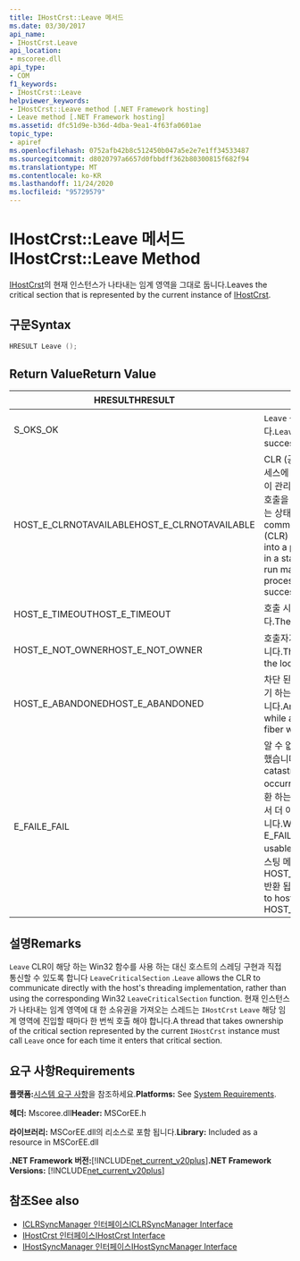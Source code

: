 ```yaml
---
title: IHostCrst::Leave 메서드
ms.date: 03/30/2017
api_name:
- IHostCrst.Leave
api_location:
- mscoree.dll
api_type:
- COM
f1_keywords:
- IHostCrst::Leave
helpviewer_keywords:
- IHostCrst::Leave method [.NET Framework hosting]
- Leave method [.NET Framework hosting]
ms.assetid: dfc51d9e-b36d-4dba-9ea1-4f63fa0601ae
topic_type:
- apiref
ms.openlocfilehash: 0752afb42b8c512450b047a5e2e7e1ff34533487
ms.sourcegitcommit: d8020797a6657d0fbbdff362b80300815f682f94
ms.translationtype: MT
ms.contentlocale: ko-KR
ms.lasthandoff: 11/24/2020
ms.locfileid: "95729579"
---
```

# <a name="ihostcrstleave-method"></a><span data-ttu-id="9bbc0-102">IHostCrst::Leave 메서드</span><span class="sxs-lookup"><span data-stu-id="9bbc0-102">IHostCrst::Leave Method</span></span>

<span data-ttu-id="9bbc0-103">[IHostCrst](ihostcrst-interface.md)의 현재 인스턴스가 나타내는 임계 영역을 그대로 둡니다.</span><span class="sxs-lookup"><span data-stu-id="9bbc0-103">Leaves the critical section that is represented by the current instance of [IHostCrst](ihostcrst-interface.md).</span></span>  
  
## <a name="syntax"></a><span data-ttu-id="9bbc0-104">구문</span><span class="sxs-lookup"><span data-stu-id="9bbc0-104">Syntax</span></span>  
  
```cpp  
HRESULT Leave ();  
```  
  
## <a name="return-value"></a><span data-ttu-id="9bbc0-105">Return Value</span><span class="sxs-lookup"><span data-stu-id="9bbc0-105">Return Value</span></span>  
  
|<span data-ttu-id="9bbc0-106">HRESULT</span><span class="sxs-lookup"><span data-stu-id="9bbc0-106">HRESULT</span></span>|<span data-ttu-id="9bbc0-107">설명</span><span class="sxs-lookup"><span data-stu-id="9bbc0-107">Description</span></span>|  
|-------------|-----------------|  
|<span data-ttu-id="9bbc0-108">S_OK</span><span class="sxs-lookup"><span data-stu-id="9bbc0-108">S_OK</span></span>|<span data-ttu-id="9bbc0-109">`Leave` 성공적으로 반환 되었습니다.</span><span class="sxs-lookup"><span data-stu-id="9bbc0-109">`Leave` returned successfully.</span></span>|  
|<span data-ttu-id="9bbc0-110">HOST_E_CLRNOTAVAILABLE</span><span class="sxs-lookup"><span data-stu-id="9bbc0-110">HOST_E_CLRNOTAVAILABLE</span></span>|<span data-ttu-id="9bbc0-111">CLR (공용 언어 런타임)이 프로세스에 로드 되지 않았거나 CLR이 관리 코드를 실행할 수 없거나 호출을 성공적으로 처리할 수 없는 상태에 있습니다.</span><span class="sxs-lookup"><span data-stu-id="9bbc0-111">The common language runtime (CLR) has not been loaded into a process, or the CLR is in a state in which it cannot run managed code or process the call successfully.</span></span>|  
|<span data-ttu-id="9bbc0-112">HOST_E_TIMEOUT</span><span class="sxs-lookup"><span data-stu-id="9bbc0-112">HOST_E_TIMEOUT</span></span>|<span data-ttu-id="9bbc0-113">호출 시간이 초과 되었습니다.</span><span class="sxs-lookup"><span data-stu-id="9bbc0-113">The call timed out.</span></span>|  
|<span data-ttu-id="9bbc0-114">HOST_E_NOT_OWNER</span><span class="sxs-lookup"><span data-stu-id="9bbc0-114">HOST_E_NOT_OWNER</span></span>|<span data-ttu-id="9bbc0-115">호출자가 잠금을 소유 하지 않습니다.</span><span class="sxs-lookup"><span data-stu-id="9bbc0-115">The caller does not own the lock.</span></span>|  
|<span data-ttu-id="9bbc0-116">HOST_E_ABANDONED</span><span class="sxs-lookup"><span data-stu-id="9bbc0-116">HOST_E_ABANDONED</span></span>|<span data-ttu-id="9bbc0-117">차단 된 스레드나 파이버에서 대기 하는 동안 이벤트를 취소 했습니다.</span><span class="sxs-lookup"><span data-stu-id="9bbc0-117">An event was canceled while a blocked thread or fiber was waiting on it.</span></span>|  
|<span data-ttu-id="9bbc0-118">E_FAIL</span><span class="sxs-lookup"><span data-stu-id="9bbc0-118">E_FAIL</span></span>|<span data-ttu-id="9bbc0-119">알 수 없는 치명적인 오류가 발생 했습니다.</span><span class="sxs-lookup"><span data-stu-id="9bbc0-119">An unknown catastrophic failure occurred.</span></span> <span data-ttu-id="9bbc0-120">메서드가 E_FAIL 반환 하는 경우 해당 프로세스 내에서 더 이상 CLR을 사용할 수 없습니다.</span><span class="sxs-lookup"><span data-stu-id="9bbc0-120">When a method returns E_FAIL, the CLR is no longer usable within the process.</span></span> <span data-ttu-id="9bbc0-121">호스팅 메서드를 이후에 호출 하면 HOST_E_CLRNOTAVAILABLE 반환 됩니다.</span><span class="sxs-lookup"><span data-stu-id="9bbc0-121">Subsequent calls to hosting methods return HOST_E_CLRNOTAVAILABLE.</span></span>|  
  
## <a name="remarks"></a><span data-ttu-id="9bbc0-122">설명</span><span class="sxs-lookup"><span data-stu-id="9bbc0-122">Remarks</span></span>  

 <span data-ttu-id="9bbc0-123">`Leave` CLR이 해당 하는 Win32 함수를 사용 하는 대신 호스트의 스레딩 구현과 직접 통신할 수 있도록 합니다 `LeaveCriticalSection` .</span><span class="sxs-lookup"><span data-stu-id="9bbc0-123">`Leave` allows the CLR to communicate directly with the host's threading implementation, rather than using the corresponding Win32 `LeaveCriticalSection` function.</span></span> <span data-ttu-id="9bbc0-124">현재 인스턴스가 나타내는 임계 영역에 대 한 소유권을 가져오는 스레드는 `IHostCrst` `Leave` 해당 임계 영역에 진입할 때마다 한 번씩 호출 해야 합니다.</span><span class="sxs-lookup"><span data-stu-id="9bbc0-124">A thread that takes ownership of the critical section represented by the current `IHostCrst` instance must call `Leave` once for each time it enters that critical section.</span></span>  
  
## <a name="requirements"></a><span data-ttu-id="9bbc0-125">요구 사항</span><span class="sxs-lookup"><span data-stu-id="9bbc0-125">Requirements</span></span>  

 <span data-ttu-id="9bbc0-126">**플랫폼:**[시스템 요구 사항](../../get-started/system-requirements.md)을 참조하세요.</span><span class="sxs-lookup"><span data-stu-id="9bbc0-126">**Platforms:** See [System Requirements](../../get-started/system-requirements.md).</span></span>  
  
 <span data-ttu-id="9bbc0-127">**헤더:** Mscoree.dll</span><span class="sxs-lookup"><span data-stu-id="9bbc0-127">**Header:** MSCorEE.h</span></span>  
  
 <span data-ttu-id="9bbc0-128">**라이브러리:** MSCorEE.dll의 리소스로 포함 됩니다.</span><span class="sxs-lookup"><span data-stu-id="9bbc0-128">**Library:** Included as a resource in MSCorEE.dll</span></span>  
  
 <span data-ttu-id="9bbc0-129">**.NET Framework 버전:**[!INCLUDE[net_current_v20plus](../../../../includes/net-current-v20plus-md.md)]</span><span class="sxs-lookup"><span data-stu-id="9bbc0-129">**.NET Framework Versions:** [!INCLUDE[net_current_v20plus](../../../../includes/net-current-v20plus-md.md)]</span></span>  
  
## <a name="see-also"></a><span data-ttu-id="9bbc0-130">참조</span><span class="sxs-lookup"><span data-stu-id="9bbc0-130">See also</span></span>

- [<span data-ttu-id="9bbc0-131">ICLRSyncManager 인터페이스</span><span class="sxs-lookup"><span data-stu-id="9bbc0-131">ICLRSyncManager Interface</span></span>](iclrsyncmanager-interface.md)
- [<span data-ttu-id="9bbc0-132">IHostCrst 인터페이스</span><span class="sxs-lookup"><span data-stu-id="9bbc0-132">IHostCrst Interface</span></span>](ihostcrst-interface.md)
- [<span data-ttu-id="9bbc0-133">IHostSyncManager 인터페이스</span><span class="sxs-lookup"><span data-stu-id="9bbc0-133">IHostSyncManager Interface</span></span>](ihostsyncmanager-interface.md)
